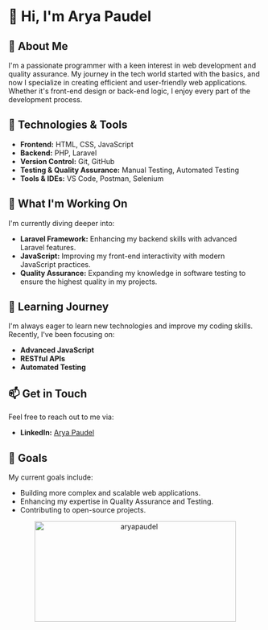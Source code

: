 # 👋 Hi, I'm Arya Paudel

## 🌟 About Me

I'm a passionate programmer with a keen interest in web development and quality assurance. My journey in the tech world started with the basics, and now I specialize in creating efficient and user-friendly web applications. Whether it's front-end design or back-end logic, I enjoy every part of the development process.

## 🔧 Technologies & Tools

- **Frontend:** HTML, CSS, JavaScript
- **Backend:** PHP, Laravel
- **Version Control:** Git, GitHub
- **Testing & Quality Assurance:** Manual Testing, Automated Testing
- **Tools & IDEs:** VS Code, Postman, Selenium

## 🚀 What I'm Working On

I'm currently diving deeper into:

- **Laravel Framework:** Enhancing my backend skills with advanced Laravel features.
- **JavaScript:** Improving my front-end interactivity with modern JavaScript practices.
- **Quality Assurance:** Expanding my knowledge in software testing to ensure the highest quality in my projects.

## 🌱 Learning Journey

I'm always eager to learn new technologies and improve my coding skills. Recently, I've been focusing on:

- **Advanced JavaScript**
- **RESTful APIs**
- **Automated Testing**

## 📫 Get in Touch

Feel free to reach out to me via:

- **LinkedIn:** [Arya Paudel](https://www.linkedin.com/in/AryaPaudel)

## 🎯 Goals

My current goals include:

- Building more complex and scalable web applications.
- Enhancing my expertise in Quality Assurance and Testing.
- Contributing to open-source projects.



<p align="center">
  <img src="https://github-readme-stats.vercel.app/api/top-langs?username=aryapaudel&show_icons=true&locale=en&layout=compact" alt="aryapaudel" width="400" height="200"/>
</p>


